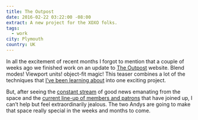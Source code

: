 ```yaml
---
title: The Outpost
date: 2016-02-22 03:22:00 -08:00
extract: A new project for the XOXO folks.
tags:
  - work
city: Plymouth
country: UK
---
```


In all the excitement of recent months I forgot to mention that a couple of weeks ago we finished work on an update to [The Outpost](http://outpostpdx.com/) website. Blend modes! Viewport units! object-fit magic! This teaser combines a lot of the techniques that [I’ve been learning about](https://css-tricks.com/author/robinrendle/) into one exciting project.

But, after seeing the [constant stream](https://twitter.com/outpostpdx) of good news emanating from the space and the [current line-up of members and patrons](https://medium.com/@waxpancake/the-outpost-is-here-9d247013a304#.cerbsssux) that have joined up, I can’t help but feel extraordinarily jealous. The two Andys are going to make that space really special in the weeks and months to come.
